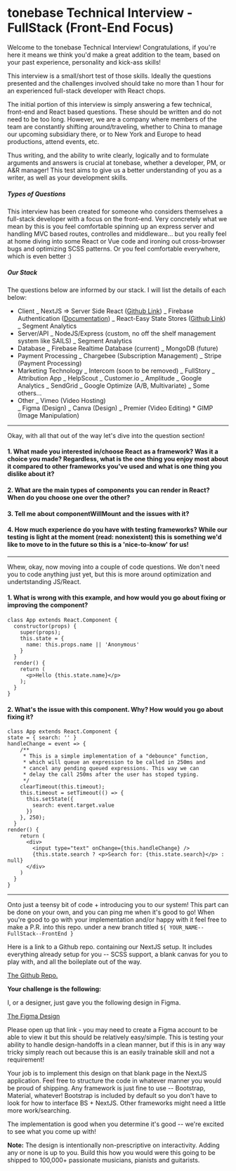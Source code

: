 # tonebase Technical Interview - FullStack (Front-End Focus)

Welcome to the tonebase Technical Interview! Congratulations, if you're here it means we think you'd make a great addition to the team, based on your past experience, personality and kick-ass skills!

This interview is a small/short test of those skills. Ideally the questions presented and the challenges involved should take no more than 1 hour for an experienced full-stack developer with React chops.

The initial portion of this interview is simply answering a few technical, front-end and React based questions. These should be written and do not need to be too long. However, we are a company where members of the team are constantly shifting around/traveling, whether to China to manage our upcoming subsidiary there, or to New York and Europe to head productions, attend events, etc.

Thus writing, and the ability to write clearly, logically and to formulate arguments and answers is crucial at tonebase, whether a developer, PM, or A&R manager! This test aims to give us a better understanding of you as a writer, as well as your development skills.

##### Types of Questions

This interview has been created for someone who considers themselves a full-stack developer with a focus on the front-end. Very concretely what we mean by this is you feel comfortable spinning up an express server and handling MVC based routes, controlles and middleware... but you really feel at home diving into some React or Vue code and ironing out cross-browser bugs and optimizing SCSS patterns. Or you feel comfortable everywhere, which is even better :)

##### Our Stack

The questions below are informed by our stack. I will list the details of each below:

- Client
  _ NextJS => Server Side React ([Github Link](https://github.com/zeit/next.js))
  _ Firebase Authentication ([Documentation](https://firebase.google.com/docs/auth))
  _ React-Easy State Stores ([Github Link](https://github.com/solkimicreb/react-easy-state))
  _ Segment Analytics
- Server/API
  _ NodeJS/Express (custom, no off the shelf management system like SAILS)
  _ Segment Analytics
- Database
  _ Firebase Realtime Database (current)
  _ MongoDB (future)
- Payment Processing
  _ Chargebee (Subscription Management)
  _ Stripe (Payment Processing)
- Marketing Technology
  _ Intercom (soon to be removed)
  _ FullStory
  _ Attribution App
  _ HelpScout
  _ Customer.io
  _ Amplitude
  _ Google Analytics
  _ SendGrid
  _ Google Optimize (A/B, Multivariate)
  _ Some others...
- Other
  _ Vimeo (Video Hosting)  
   _ Figma (Design)
  _ Canva (Design)
  _ Premier (Video Editing) \* GIMP (Image Manipulation)

---

Okay, with all that out of the way let's dive into the question section!

#### 1. What made you interested in/choose React as a framework? Was it a choice you made? Regardless, what is the one thing you enjoy most about it compared to other frameworks you've used and what is one thing you dislike about it?

#### 2. What are the main types of components you can render in React? When do you choose one over the other?

#### 3. Tell me about componentWillMount and the issues with it?

#### 4. How much experience do you have with testing frameworks? While our testing is light at the moment (read: nonexistent) this is something we'd like to move to in the future so this is a 'nice-to-know' for us!

---

Whew, okay, now moving into a couple of code questions. We don't need you to code anything just yet, but this is more around optimization and undertstanding JS/React.

#### 1. What is wrong with this example, and how would you go about fixing or improving the component?

```
class App extends React.Component {
  constructor(props) {
    super(props);
    this.state = {
      name: this.props.name || 'Anonymous'
    }
  }
  render() {
    return (
      <p>Hello {this.state.name}</p>
    );
  }
}
```

#### 2. What's the issue with this component. Why? How would you go about fixing it?

```
class App extends React.Component {
state = { search: '' }
handleChange = event => {
	/**
     * This is a simple implementation of a "debounce" function,
     * which will queue an expression to be called in 250ms and
     * cancel any pending queued expressions. This way we can
     * delay the call 250ms after the user has stoped typing.
     */
    clearTimeout(this.timeout);
    this.timeout = setTimeout(() => {
      this.setState({
        search: event.target.value
      })
    }, 250);
  }
render() {
    return (
      <div>
        <input type="text" onChange={this.handleChange} />
        {this.state.search ? <p>Search for: {this.state.search}</p> : null}
      </div>
    )
  }
}
```

---

Onto just a teensy bit of code + introducing you to our system! This part can be done on your own, and you can ping me when it's good to go! When you're good to go with your implementation and/or happy with it feel free to make a P.R. into this repo. under a new branch titled `${ YOUR_NAME--FullStack--FrontEnd }`

Here is a link to a Github repo. containing our NextJS setup. It includes everything already setup for you -- SCSS support, a blank canvas for you to play with, and all the boileplate out of the way.

[The Github Repo.](https://github.com/tonebase/tonebase-interviews-fs-fe)

**Your challenge is the following:**

I, or a designer, just gave you the following design in Figma.

[The Figma Design](https://www.figma.com/file/9lVu8DBWvR04IRuFI07eRX/tonebase-Interviews?node-id=0%3A1)

Please open up that link - you may need to create a Figma account to be able to view it but this should be relatively easy/simple. This is testing your ability to handle design-handoffs in a clean manner, but if this is in any way tricky simply reach out because this is an easily trainable skill and not a requirement!

Your job is to implement this design on that blank page in the NextJS application. Feel free to structure the code in whatever manner you would be proud of shipping. Any framework is just fine to use -- Bootstrap, Material, whatever! Bootstrap is included by default so you don't have to look for how to interface BS + NextJS. Other frameworks might need a little more work/searching.

The implementation is good when you determine it's good -- we're excited to see what you come up with!

**Note:** The design is intentionally non-prescriptive on interactivity. Adding any or none is up to you. Build this how you would were this going to be shipped to 100,000+ passionate musicians, pianists and guitarists.
